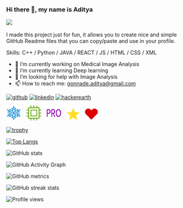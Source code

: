 ### Hi there 👋, my name is Aditya
![](https://image.freepik.com/free-vector/development-operations-banner-devops-concept_107791-2220.jpg)

I made this project just for fun, it allows you to create nice and simple GitHub Readme files that you can copy/paste and use in your profile.

Skills: C++ / Python / JAVA / REACT / JS / HTML / CSS / XML

- 🔭 I’m currently working on Medical Image Analysis 
- 🌱 I’m currently learning Deep learning 
- 🤔 I’m looking for help with Image Analysis 
- 📫 How to reach me: gonnade.aditya@gmail.com 


[<img src='https://cdn.jsdelivr.net/npm/simple-icons@3.0.1/icons/github.svg' alt='github' height='40'>](https://github.com/Adigoo)  [<img src='https://cdn.jsdelivr.net/npm/simple-icons@3.0.1/icons/linkedin.svg' alt='linkedin' height='40'>](https://www.linkedin.com/in/https://www.linkedin.com/in/aditya-gonnade-ba102b119//)  [<img src='https://cdn.jsdelivr.net/npm/simple-icons@3.0.1/icons/hackerearth.svg' alt='hackerearth' height='40'>](https://www.hackerearth.com/@aditya710)  

<a href='https://archiveprogram.github.com/'><img src='https://raw.githubusercontent.com/acervenky/animated-github-badges/master/assets/acbadge.gif' width='40' height='40'></a> <a href='https://docs.github.com/en/developers'><img src='https://raw.githubusercontent.com/acervenky/animated-github-badges/master/assets/devbadge.gif' width='40' height='40'></a> <a href='https://github.com/pricing'><img src='https://raw.githubusercontent.com/acervenky/animated-github-badges/master/assets/pro.gif' width='40' height='40'></a> <a href='https://stars.github.com/'><img src='https://raw.githubusercontent.com/acervenky/animated-github-badges/master/assets/starbadge.gif' width='35' height='35'></a> <a href='https://docs.github.com/en/github/supporting-the-open-source-community-with-github-sponsors'><img src='https://raw.githubusercontent.com/acervenky/animated-github-badges/master/assets/sponsorbadge.gif' width='35' height='35'></a> 

[![trophy](https://github-profile-trophy.vercel.app/?username=Adigoo)](https://github.com/ryo-ma/github-profile-trophy)

[![Top Langs](https://github-readme-stats.vercel.app/api/top-langs/?username=Adigoo)](https://github.com/anuraghazra/github-readme-stats)

![GitHub stats](https://github-readme-stats.vercel.app/api?username=Adigoo&show_icons=true&count_private=true)  

![GitHub Activity Graph](https://activity-graph.herokuapp.com/graph?username=Adigoo)  

![GitHub metrics](https://metrics.lecoq.io/Adigoo)  

![GitHub streak stats](https://github-readme-streak-stats.herokuapp.com/?user=Adigoo)  

![Profile views](https://gpvc.arturio.dev/Adigoo)  
<!---
Adigoo/Adigoo is a ✨ special ✨ repository because its `README.md` (this file) appears on your GitHub profile.
You can click the Preview link to take a look at your changes.
--->
